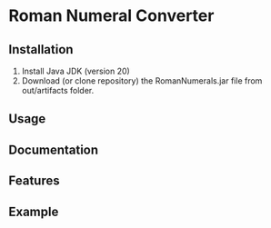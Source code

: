 # Roman Numeral Converter

## Installation

1. Install Java JDK (version 20)
2. Download (or clone repository) the RomanNumerals.jar file from out/artifacts folder.

## Usage


## Documentation

## Features

## Example
